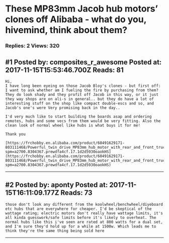 # These MP83mm Jacob hub motors&rsquo; clones off Alibaba - what do you, hivemind, think about them?

### Replies: 2 Views: 320

## \#1 Posted by: composites_r_awesome Posted at: 2017-11-15T15:53:46.700Z Reads: 81

```
Hi, 
I have long been eyeing on those Jacob Bloy's clones - but first off: I want to ask whether am I fueling the fire by purchasing from them? They do look shady and they profit off Jacob in this way, or it just they way shops are on ali-s in general.. but they do have a lot of interesting stuff on the shop like compact double-escs and so, and Jacob's one's were Very promising back in the day..
  
I'd very much like to start building the boards asap and ordering remotes, hubs and some vecs from them would be very fitting. Also the clean look of normal wheel like hubs is what buys it for me!
  
Thank you

[https://frchobby.en.alibaba.com/product/60491629171-803111468/Powerful_twin_drive_MP83mm_hub_motor_with_rear_and_front_truck_for_electric_skateboard.html?spm=a2700.8304367.prewdfa4cf.17.1d2d5930oaokHS](https://frchobby.en.alibaba.com/product/60491629171-803111468/Powerful_twin_drive_MP83mm_hub_motor_with_rear_and_front_truck_for_electric_skateboard.html?spm=a2700.8304367.prewdfa4cf.17.1d2d5930oaokHS)
```

---
## \#2 Posted by: aponty Posted at: 2017-11-15T16:11:09.177Z Reads: 73

```
those don't look any different from the koolwheel/benchwheel/diyeboard etc hubs that are everywhere for cheaper. I'd be skeptical of the wattage rating; electric motors don't really have wattage limits, it's all kinda guesswork/safe limits before it's likely to overheat. The normal hubs like this i've seen are rated at 800 watts for a dual set, and I'm sure they'd hold up for a while at 1500w. Which leads me to think they're the same thing being sold here
```

---
